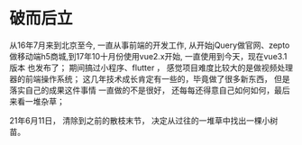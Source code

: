 # 破而后立 
从16年7月来到北京至今, 一直从事前端的开发工作, 从开始jQuery做官网、zepto做移动端h5商城,到17年10十月份使用vue2.x开始, 一直使用到今天，现在vue3.1版本 也发布了； 期间搞过小程序、flutter ， 感觉项目难度比较大的是做视频处理器的前端操作系统；
   这几年技术成长肯定有一些的，毕竟做了很多新东西，  但是落实自己的成果这件事情 一直做的不是很好， 还每每还得意自己如何如何，最后来看一堆杂草；



21年6月11日， 清除到之前的散枝末节， 决定从过往的一堆草中找出一棵小树苗。

